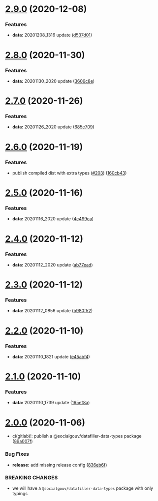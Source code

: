 # [2.9.0](https://github.com/SocialGouv/datafiller-data/compare/v2.8.0...v2.9.0) (2020-12-08)


### Features

* **data:** 20201208_1316 update ([d537d01](https://github.com/SocialGouv/datafiller-data/commit/d537d015b5f5191585430d78414bfd50eed03be9))

# [2.8.0](https://github.com/SocialGouv/datafiller-data/compare/v2.7.0...v2.8.0) (2020-11-30)


### Features

* **data:** 20201130_2020 update ([3606c8e](https://github.com/SocialGouv/datafiller-data/commit/3606c8ef0cd84eb27898022ed2b67d9061e16820))

# [2.7.0](https://github.com/SocialGouv/datafiller-data/compare/v2.6.0...v2.7.0) (2020-11-26)


### Features

* **data:** 20201126_2020 update ([685e709](https://github.com/SocialGouv/datafiller-data/commit/685e70977a2b9d6c4e8ca6b689daf36d03972f60))

# [2.6.0](https://github.com/SocialGouv/datafiller-data/compare/v2.5.0...v2.6.0) (2020-11-19)


### Features

* publish compiled dist with extra types ([#203](https://github.com/SocialGouv/datafiller-data/issues/203)) ([160cb43](https://github.com/SocialGouv/datafiller-data/commit/160cb432ffa29ef9d3317dc1316236e2fdb00241))

# [2.5.0](https://github.com/SocialGouv/datafiller-data/compare/v2.4.0...v2.5.0) (2020-11-16)


### Features

* **data:** 20201116_2020 update ([4c499ca](https://github.com/SocialGouv/datafiller-data/commit/4c499ca4211b9e0e438e8addf26ff80327a7816c))

# [2.4.0](https://github.com/SocialGouv/datafiller-data/compare/v2.3.0...v2.4.0) (2020-11-12)


### Features

* **data:** 20201112_2020 update ([ab77ead](https://github.com/SocialGouv/datafiller-data/commit/ab77ead85fd38d2b42f0261c24559cf1b54bd884))

# [2.3.0](https://github.com/SocialGouv/datafiller-data/compare/v2.2.0...v2.3.0) (2020-11-12)


### Features

* **data:** 20201112_0856 update ([b980f52](https://github.com/SocialGouv/datafiller-data/commit/b980f5273e074b876aff2b14e5cad36f29a5d032))

# [2.2.0](https://github.com/SocialGouv/datafiller-data/compare/v2.1.0...v2.2.0) (2020-11-10)


### Features

* **data:** 20201110_1821 update ([e45abf4](https://github.com/SocialGouv/datafiller-data/commit/e45abf482df213af71612631ec3d56afaeeb1732))

# [2.1.0](https://github.com/SocialGouv/datafiller-data/compare/v2.0.0...v2.1.0) (2020-11-10)


### Features

* **data:** 20201110_1739 update ([165ef8a](https://github.com/SocialGouv/datafiller-data/commit/165ef8ad44051beb43fa796fa462ddbb11357a40))

# [2.0.0](https://github.com/SocialGouv/datafiller-data/compare/v1.79.0...v2.0.0) (2020-11-06)


* ci(gitlab)!: publish a @socialgouv/datafiller-data-types package ([89a007f](https://github.com/SocialGouv/datafiller-data/commit/89a007ff8492806218369529fbe1f27cad125395))


### Bug Fixes

* **release:** add missing release config ([836eb6f](https://github.com/SocialGouv/datafiller-data/commit/836eb6fd4cf92a746f4174be54a1a57d394065d3))


### BREAKING CHANGES

* we will have a `@socialgouv/datafiller-data-types` package with only typings
